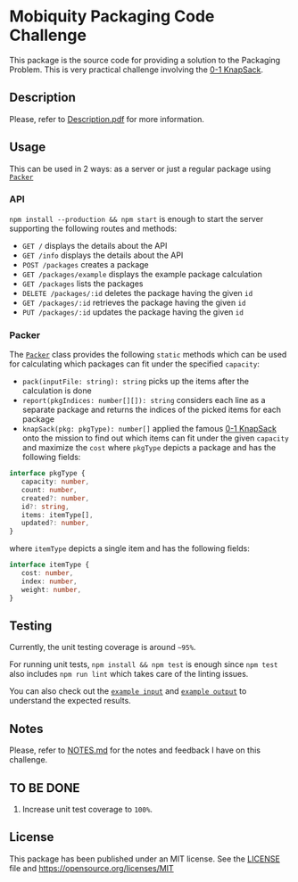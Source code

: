 # Mobiquity Packaging Code Challenge

This package is the source code for providing a solution to the Packaging Problem. This is very practical challenge involving the [0-1 KnapSack](https://en.wikipedia.org/wiki/Knapsack_problem#0-1_knapsack_problem).

## Description

Please, refer to [Description.pdf](./docs/Description.pdf) for more information.

## Usage

This can be used in 2 ways: as a server or just a regular package using [`Packer`](./src/packer.ts)

### API

`npm install --production && npm start` is enough to start the server supporting the following routes and methods:
 * `GET /` displays the details about the API
 * `GET /info` displays the details about the API
 * `POST /packages` creates a package
 * `GET /packages/example` displays the example package calculation
 * `GET /packages` lists the packages
 * `DELETE /packages/:id` deletes the package having the given `id`
 * `GET /packages/:id` retrieves the package having the given `id`
 * `PUT /packages/:id` updates the package having the given `id`

### Packer
The [`Packer`](./src/packer.ts) class provides the following `static` methods which can be used for calculating which packages can fit under the specified `capacity`:
 * `pack(inputFile: string): string` picks up the items after the calculation is done
 * `report(pkgIndices: number[][]): string` considers each line as a separate package and returns the indices of the picked items for each package
 * `knapSack(pkg: pkgType): number[]` applied the famous [0-1 KnapSack](https://en.wikipedia.org/wiki/Knapsack_problem#0-1_knapsack_problem) onto the mission to find out which items can fit under the given `capacity` and maximize the `cost` where `pkgType` depicts a package and has the following fields:
 ```typescript
 interface pkgType {
    capacity: number,
    count: number,
    created?: number,
    id?: string,
    items: itemType[],
    updated?: number,
}
 ```
 where `itemType` depicts a single item and has the following fields:
 ```typescript
 interface itemType {
    cost: number,
    index: number,
    weight: number,
}
 ```

## Testing
Currently, the unit testing coverage is around `~95%`.

For running unit tests, `npm install && npm test` is enough since `npm test` also includes `npm run lint` which takes care of the linting issues.

You can also check out the [`example input`](./resources/example_input) and [`example output`](./resources/example_output) to understand the expected results.

## Notes

Please, refer to [NOTES.md](./docs/NOTES.md) for the notes and feedback I have on this challenge.

## TO BE DONE
1. Increase unit test coverage to `100%`.

## License
This package has been published under an MIT license. See the [LICENSE](./LICENSE) file and https://opensource.org/licenses/MIT

